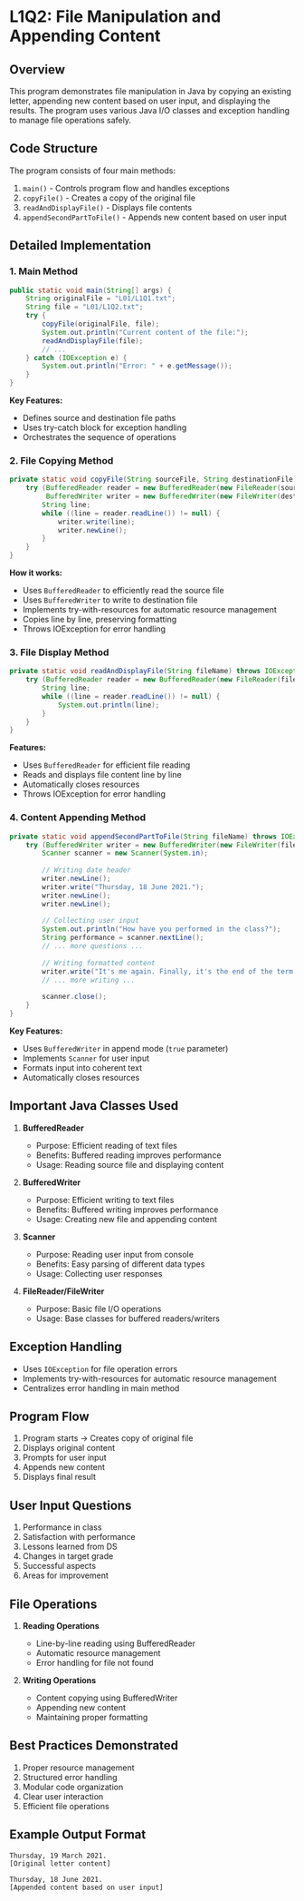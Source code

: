 # L1Q2: File Manipulation and Appending Content

## Overview
This program demonstrates file manipulation in Java by copying an existing letter, appending new content based on user input, and displaying the results. The program uses various Java I/O classes and exception handling to manage file operations safely.

## Code Structure
The program consists of four main methods:
1. `main()` - Controls program flow and handles exceptions
2. `copyFile()` - Creates a copy of the original file
3. `readAndDisplayFile()` - Displays file contents
4. `appendSecondPartToFile()` - Appends new content based on user input

## Detailed Implementation

### 1. Main Method
```java
public static void main(String[] args) {
    String originalFile = "L01/L1Q1.txt";
    String file = "L01/L1Q2.txt";
    try {
        copyFile(originalFile, file);
        System.out.println("Current content of the file:");
        readAndDisplayFile(file);
        // ...
    } catch (IOException e) {
        System.out.println("Error: " + e.getMessage());
    }
}
```
**Key Features:**
- Defines source and destination file paths
- Uses try-catch block for exception handling
- Orchestrates the sequence of operations

### 2. File Copying Method
```java
private static void copyFile(String sourceFile, String destinationFile) throws IOException {
    try (BufferedReader reader = new BufferedReader(new FileReader(sourceFile));
         BufferedWriter writer = new BufferedWriter(new FileWriter(destinationFile))) {
        String line;
        while ((line = reader.readLine()) != null) {
            writer.write(line);
            writer.newLine();
        }
    }
}
```
**How it works:**
- Uses `BufferedReader` to efficiently read the source file
- Uses `BufferedWriter` to write to destination file
- Implements try-with-resources for automatic resource management
- Copies line by line, preserving formatting
- Throws IOException for error handling

### 3. File Display Method
```java
private static void readAndDisplayFile(String fileName) throws IOException {
    try (BufferedReader reader = new BufferedReader(new FileReader(fileName))) {
        String line;
        while ((line = reader.readLine()) != null) {
            System.out.println(line);
        }
    }
}
```
**Features:**
- Uses `BufferedReader` for efficient file reading
- Reads and displays file content line by line
- Automatically closes resources
- Throws IOException for error handling

### 4. Content Appending Method
```java
private static void appendSecondPartToFile(String fileName) throws IOException {
    try (BufferedWriter writer = new BufferedWriter(new FileWriter(fileName, true))) {
        Scanner scanner = new Scanner(System.in);
        
        // Writing date header
        writer.newLine();
        writer.write("Thursday, 18 June 2021.");
        writer.newLine();
        writer.newLine();
        
        // Collecting user input
        System.out.println("How have you performed in the class?");
        String performance = scanner.nextLine();
        // ... more questions ...
        
        // Writing formatted content
        writer.write("It's me again. Finally, it's the end of the term...");
        // ... more writing ...
        
        scanner.close();
    }
}
```
**Key Features:**
- Uses `BufferedWriter` in append mode (`true` parameter)
- Implements `Scanner` for user input
- Formats input into coherent text
- Automatically closes resources

## Important Java Classes Used

1. **BufferedReader**
   - Purpose: Efficient reading of text files
   - Benefits: Buffered reading improves performance
   - Usage: Reading source file and displaying content

2. **BufferedWriter**
   - Purpose: Efficient writing to text files
   - Benefits: Buffered writing improves performance
   - Usage: Creating new file and appending content

3. **Scanner**
   - Purpose: Reading user input from console
   - Benefits: Easy parsing of different data types
   - Usage: Collecting user responses

4. **FileReader/FileWriter**
   - Purpose: Basic file I/O operations
   - Usage: Base classes for buffered readers/writers

## Exception Handling
- Uses `IOException` for file operation errors
- Implements try-with-resources for automatic resource management
- Centralizes error handling in main method

## Program Flow
1. Program starts → Creates copy of original file
2. Displays original content
3. Prompts for user input
4. Appends new content
5. Displays final result

## User Input Questions
1. Performance in class
2. Satisfaction with performance
3. Lessons learned from DS
4. Changes in target grade
5. Successful aspects
6. Areas for improvement

## File Operations
1. **Reading Operations**
   - Line-by-line reading using BufferedReader
   - Automatic resource management
   - Error handling for file not found

2. **Writing Operations**
   - Content copying using BufferedWriter
   - Appending new content
   - Maintaining proper formatting

## Best Practices Demonstrated
1. Proper resource management
2. Structured error handling
3. Modular code organization
4. Clear user interaction
5. Efficient file operations

## Example Output Format
```text
Thursday, 19 March 2021.
[Original letter content]

Thursday, 18 June 2021.
[Appended content based on user input]
```